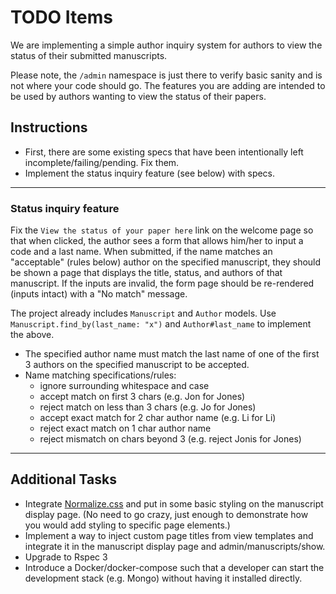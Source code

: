 # TODO Items

We are implementing a simple author inquiry system for authors to view the status of their submitted manuscripts.

Please note, the ```/admin``` namespace is just there to verify basic sanity and is not where your code should go. The features you are adding are intended to be used by authors wanting to view the status of their papers.

## Instructions

* First, there are some existing specs that have been intentionally left incomplete/failing/pending. Fix them.
* Implement the status inquiry feature (see below) with specs.

--------------------------- 

### Status inquiry feature

Fix the `View the status of your paper here` link on the welcome page so that when clicked,
the author sees a form that allows him/her to input a code and a last name.
When submitted, if the name matches an "acceptable" (rules below) author on the specified manuscript, 
they should be shown a page that displays the title, status, and authors of that manuscript. 
If the inputs are invalid, the form page should be re-rendered (inputs intact)
with a "No match" message.

The project already includes ```Manuscript``` and ```Author``` models.
Use ```Manuscript.find_by(last_name: "x")``` and ```Author#last_name``` 
to implement the above.

* The specified author name must match the last name of one of the first 3 authors on the specified manuscript to be accepted.
* Name matching specifications/rules:
  * ignore surrounding whitespace and case
  * accept match on first 3 chars (e.g. Jon for Jones)
  * reject match on less than 3 chars (e.g. Jo for Jones)
  * accept exact match for 2 char author name (e.g. Li for Li)
  * reject exact match on 1 char author name
  * reject mismatch on chars beyond 3 (e.g. reject Jonis for Jones)

------------------------------

## Additional Tasks

* Integrate [Normalize.css](https://necolas.github.io/normalize.css/) and put in
  some basic styling on the manuscript display page. (No need to go crazy, just 
  enough to demonstrate how you would add styling to specific page elements.)
* Implement a way to inject custom page titles from view templates and integrate it 
  in the manuscript display page and admin/manuscripts/show.
* Upgrade to Rspec 3
* Introduce a Docker/docker-compose such that a developer can start the development 
  stack (e.g. Mongo) without having it installed directly.
